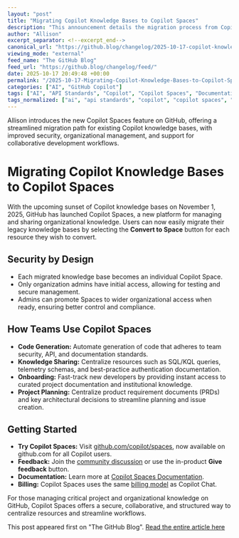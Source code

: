 ```yaml
---
layout: "post"
title: "Migrating Copilot Knowledge Bases to Copilot Spaces"
description: "This announcement details the migration process from Copilot knowledge bases to the new Copilot Spaces feature on GitHub. It explains security considerations, the benefits for team collaboration and knowledge sharing, and provides steps to convert existing knowledge bases before the sunset date. Practical use cases such as onboarding, sharing project standards, and centralized documentation are included alongside links to relevant resources."
author: "Allison"
excerpt_separator: <!--excerpt_end-->
canonical_url: "https://github.blog/changelog/2025-10-17-copilot-knowledge-bases-can-now-be-converted-to-copilot-spaces"
viewing_mode: "external"
feed_name: "The GitHub Blog"
feed_url: "https://github.blog/changelog/feed/"
date: 2025-10-17 20:49:48 +00:00
permalink: "/2025-10-17-Migrating-Copilot-Knowledge-Bases-to-Copilot-Spaces.html"
categories: ["AI", "GitHub Copilot"]
tags: ["AI", "API Standards", "Copilot", "Copilot Spaces", "Documentation", "GitHub", "GitHub Admin", "GitHub Copilot", "KB Sunset", "Knowledge Base Migration", "News", "Onboarding", "PRD", "Release Notes", "Team Collaboration"]
tags_normalized: ["ai", "api standards", "copilot", "copilot spaces", "documentation", "github", "github admin", "github copilot", "kb sunset", "knowledge base migration", "news", "onboarding", "prd", "release notes", "team collaboration"]
---
```


Allison introduces the new Copilot Spaces feature on GitHub, offering a streamlined migration path for existing Copilot knowledge bases, with improved security, organizational management, and support for collaborative development workflows.<!--excerpt_end-->

# Migrating Copilot Knowledge Bases to Copilot Spaces

With the upcoming sunset of Copilot knowledge bases on November 1, 2025, GitHub has launched Copilot Spaces, a new platform for managing and sharing organizational knowledge. Users can now easily migrate their legacy knowledge bases by selecting the **Convert to Space** button for each resource they wish to convert.

## Security by Design

- Each migrated knowledge base becomes an individual Copilot Space.
- Only organization admins have initial access, allowing for testing and secure management.
- Admins can promote Spaces to wider organizational access when ready, ensuring better control and compliance.

## How Teams Use Copilot Spaces

- **Code Generation:** Automate generation of code that adheres to team security, API, and documentation standards.
- **Knowledge Sharing:** Centralize resources such as SQL/KQL queries, telemetry schemas, and best-practice authentication documentation.
- **Onboarding:** Fast-track new developers by providing instant access to curated project documentation and institutional knowledge.
- **Project Planning:** Centralize product requirement documents (PRDs) and key architectural decisions to streamline planning and issue creation.

## Getting Started

- **Try Copilot Spaces:** Visit [github.com/copilot/spaces](https://github.com/copilot/spaces?utm_source=changelog-source-product&amp;utm_campaign=copilot-spaces-launch-sep-2025), now available on github.com for all Copilot users.
- **Feedback:** Join the [community discussion](https://github.com/orgs/community/discussions/174462?utm_source=changelog-source-feedback-post&amp;utm_campaign=copilot-spaces-launch-sep-2025) or use the in-product **Give feedback** button.
- **Documentation:** Learn more at [Copilot Spaces Documentation](https://docs.github.com/copilot/concepts/context/spaces?utm_source=changelog-source-docs&amp;utm_campaign=copilot-spaces-launch-sep-2025).
- **Billing:** Copilot Spaces uses the same [billing model](https://docs.github.com/copilot/concepts/billing/copilot-requests) as Copilot Chat.

For those managing critical project and organizational knowledge on GitHub, Copilot Spaces offers a secure, collaborative, and structured way to centralize resources and streamline workflows.

This post appeared first on "The GitHub Blog". [Read the entire article here](https://github.blog/changelog/2025-10-17-copilot-knowledge-bases-can-now-be-converted-to-copilot-spaces)
